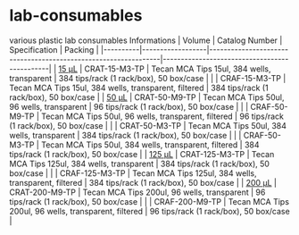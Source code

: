 # lab-consumables
various plastic lab consumables Informations
| Volume   | Catalog Number   | Specification                                                 | Packing                                      |
|----------|------------------|----------------------------------------------------------------|----------------------------------------------|
| [15 μL](https://www.cotaus.com/15-ul-tecan-mca-tips.html) | CRAT-15-M3-TP     | Tecan MCA Tips 15ul, 384 wells, transparent                         | 384 tips/rack (1 rack/box), 50 box/case      |
|          | CRAF-15-M3-TP     | Tecan MCA Tips 15ul, 384 wells, transparent, filtered          | 384 tips/rack (1 rack/box), 50 box/case      |
| [50 μL](https://www.cotaus.com/50-l-pipette-tip-for-tecan-mca.html) | CRAT-50-M9-TP     | Tecan MCA Tips 50ul, 96 wells, transparent                          | 96 tips/rack (1 rack/box), 50 box/case       |
|          | CRAF-50-M9-TP     | Tecan MCA Tips 50ul, 96 wells, transparent, filtered           | 96 tips/rack (1 rack/box), 50 box/case       |
|          | CRAT-50-M3-TP     | Tecan MCA Tips 50ul, 384 wells, transparent                     | 384 tips/rack (1 rack/box), 50 box/case      |
|          | CRAF-50-M3-TP     | Tecan MCA Tips 50ul, 384 wells, transparent, filtered          | 384 tips/rack (1 rack/box), 50 box/case      |
| [125 μL](https://www.cotaus.com/125-ul-tecan-mca-tips.html) | CRAT-125-M3-TP    | Tecan MCA Tips 125ul, 384 wells, transparent                        | 384 tips/rack (1 rack/box), 50 box/case      |
|          | CRAF-125-M3-TP    | Tecan MCA Tips 125ul, 384 wells, transparent, filtered         | 384 tips/rack (1 rack/box), 50 box/case      |
| [200 μL](https://www.cotaus.com/200-l-pipette-tip-for-tecan-mca.html) | CRAT-200-M9-TP    | Tecan MCA Tips 200ul, 96 wells, transparent                         | 96 tips/rack (1 rack/box), 50 box/case       |
|          | CRAF-200-M9-TP    | Tecan MCA Tips 200ul, 96 wells, transparent, filtered          | 96 tips/rack (1 rack/box), 50 box/case       |
